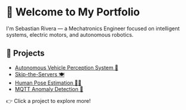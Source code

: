 # 👋 Welcome to My Portfolio

I'm Sebastian Rivera — a Mechatronics Engineer focused on intelligent systems, electric motors, and autonomous robotics.

## 🚀 Projects

- [Autonomous Vehicle Perception System 🚗](projects/gowrench-autonomy/)
- [Skip-the-Servers 🍽️](projects/capstone/)
- [Human Pose Estimation 🧍‍♂️](/projects/pose-estimation/)
- [MQTT Anomaly Detection 📡](/projects/mqtt-anomaly/)

👉 Click a project to explore more!

